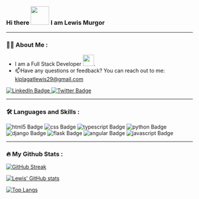 ### Hi there <img src="https://media.giphy.com/media/hvRJCLFzcasrR4ia7z/giphy.gif" height="50px"/> I am Lewis Murgor




---

### :technologist: About Me :
- I am a Full Stack Developer <img src="https://media.giphy.com/media/WUlplcMpOCEmTGBtBW/giphy.gif" width="30">.
- :mailbox:Have any questions or feedback? You can reach out to me: kiplagatlewis29@gmail.com
<div id="badges">
  <a href="https://www.linkedin.com/in/lewis-murgor-82894b227/">
    <img src="https://img.shields.io/badge/LinkedIn-blue?style=for-the-badge&logo=linkedin&logoColor=white" alt="LinkedIn Badge"/>
  </a>
  
  <a href="https://twitter.com/KiplagatLewis">
    <img src="https://img.shields.io/badge/Twitter-blue?style=for-the-badge&logo=twitter&logoColor=white" alt="Twitter Badge"/>
  </a>
</div>

---

### :hammer_and_wrench: Languages and Skills :
<div>
  <img src="https://img.shields.io/badge/Html5-orange?style=for-the-badge&logo=html5&logoColor=white" alt="html5 Badge"/>
  <img src="https://img.shields.io/badge/Css-blue?style=for-the-badge&logo=css3&logoColor=white" alt="css Badge"/>
  <img src="https://img.shields.io/badge/Typescript-blue?style=for-the-badge&logo=typescript&logoColor=white" alt="typescript Badge"/>
  <img src="https://img.shields.io/badge/Python-blue?style=for-the-badge&logo=python&logoColor=white" alt="python Badge"/>
  <img src="https://img.shields.io/badge/Django-green?style=for-the-badge&logo=django&logoColor=white" alt="django Badge"/>
  <img src="https://img.shields.io/badge/Flask-black?style=for-the-badge&logo=flask&logoColor=white" alt="flask Badge"/>
  <img src="https://img.shields.io/badge/Angular-red?style=for-the-badge&logo=angular&logoColor=white" alt="angular Badge"/>
  <img src="https://img.shields.io/badge/Javascript-orange?style=for-the-badge&logo=javascript&logoColor=white" alt="javascript Badge"/>
  
  
  
  
</div>

---

### :fire: My Github Stats :

[![GitHub Streak](https://github-readme-streak-stats.herokuapp.com?user=lewis-murgor&theme=dark&background=000000)](https://git.io/streak-stats)


[![Lewis' GitHub stats](https://github-readme-stats.vercel.app/api?username=lewis-murgor&theme=vision-friendly-dark)](https://github.com/anuraghazra/github-readme-stats)

[![Top Langs](https://github-readme-stats.vercel.app/api/top-langs/?username=lewis-murgor&layout=compact&theme=vision-friendly-dark)](https://github.com/anuraghazra/github-readme-stats)

<!--
**lewis-murgor/lewis-murgor** is a ✨ _special_ ✨ repository because its `README.md` (this file) appears on your GitHub profile.

Here are some ideas to get you started:


- 🔭 I’m currently working on ...
- 🌱 I’m currently learning ...
- 👯 I’m looking to collaborate on ...
- 🤔 I’m looking for help with ...
- 💬 Ask me about ...
- 📫 How to reach me: ...
- 😄 Pronouns: ...
- ⚡ Fun fact: ...
-->
